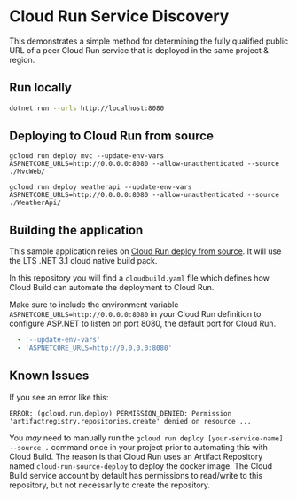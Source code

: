 # Cloud Run Service Discovery

This demonstrates a simple method for determining the fully qualified public URL of a peer Cloud Run service that is deployed in the same project & region.

## Run locally

```bash
dotnet run --urls http://localhost:8080
```

## Deploying to Cloud Run from source

```
gcloud run deploy mvc --update-env-vars ASPNETCORE_URLS=http://0.0.0.0:8080 --allow-unauthenticated --source ./MvcWeb/

gcloud run deploy weatherapi --update-env-vars ASPNETCORE_URLS=http://0.0.0.0:8080 --allow-unauthenticated --source ./WeatherApi/
```

## Building the application

This sample application relies on [Cloud Run deploy from source](https://cloud.google.com/run/docs/deploying-source-code).  It will use the LTS .NET 3.1 cloud native build pack.

In this repository you will find a `cloudbuild.yaml` file which defines how Cloud Build can automate the deployment to Cloud Run.

Make sure to include the environment variable `ASPNETCORE_URLS=http://0.0.0.0:8080` in your Cloud Run definition to configure ASP.NET to listen on port 8080, the default port for Cloud Run.

```yaml
  - '--update-env-vars'
  - 'ASPNETCORE_URLS=http://0.0.0.0:8080'
```
## Known Issues

If you see an error like this:
```
ERROR: (gcloud.run.deploy) PERMISSION_DENIED: Permission 'artifactregistry.repositories.create' denied on resource ...
```

You _may_ need to manually run the `gcloud run deploy [your-service-name] --source .` command once in your project prior to automating this with Cloud Build.  The reason is that Cloud Run uses an Artifact Repository named `cloud-run-source-deploy` to deploy the docker image.  The Cloud Build service account by default has permissions to read/write to this repository, but not necessarily to create the repository.
